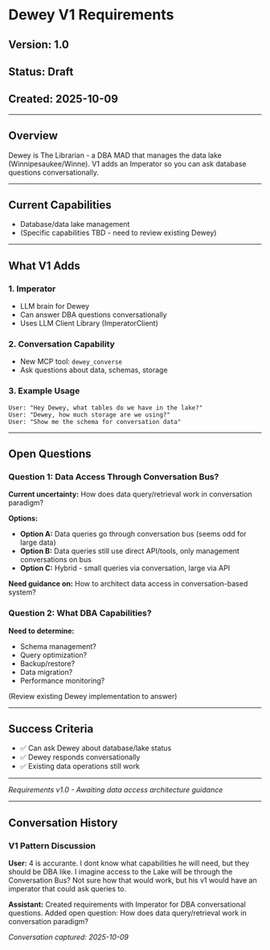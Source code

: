 # Dewey V1 Requirements

## Version: 1.0
## Status: Draft
## Created: 2025-10-09

---

## Overview

Dewey is The Librarian - a DBA MAD that manages the data lake (Winnipesaukee/Winne). V1 adds an Imperator so you can ask database questions conversationally.

---

## Current Capabilities

- Database/data lake management
- (Specific capabilities TBD - need to review existing Dewey)

---

## What V1 Adds

### 1. Imperator
- LLM brain for Dewey
- Can answer DBA questions conversationally
- Uses LLM Client Library (ImperatorClient)

### 2. Conversation Capability
- New MCP tool: `dewey_converse`
- Ask questions about data, schemas, storage

### 3. Example Usage
```
User: "Hey Dewey, what tables do we have in the lake?"
User: "Dewey, how much storage are we using?"
User: "Show me the schema for conversation data"
```

---

## Open Questions

### Question 1: Data Access Through Conversation Bus?
**Current uncertainty:** How does data query/retrieval work in conversation paradigm?

**Options:**
- **Option A:** Data queries go through conversation bus (seems odd for large data)
- **Option B:** Data queries still use direct API/tools, only management conversations on bus
- **Option C:** Hybrid - small queries via conversation, large via API

**Need guidance on:** How to architect data access in conversation-based system?

### Question 2: What DBA Capabilities?
**Need to determine:**
- Schema management?
- Query optimization?
- Backup/restore?
- Data migration?
- Performance monitoring?

(Review existing Dewey implementation to answer)

---

## Success Criteria

- ✅ Can ask Dewey about database/lake status
- ✅ Dewey responds conversationally
- ✅ Existing data operations still work

---

*Requirements v1.0 - Awaiting data access architecture guidance*

---

## Conversation History

### V1 Pattern Discussion

**User:** 4 is accurante. I dont know what capabilities he will need, but they should be DBA like. I imagine access to the Lake will be through the Conversation Bus? Not sure how that would work, but his v1 would have an imperator that could ask queries to.

**Assistant:** Created requirements with Imperator for DBA conversational questions. Added open question: How does data query/retrieval work in conversation paradigm?

*Conversation captured: 2025-10-09*
